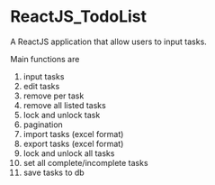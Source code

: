 # ReactJS_TodoList

A ReactJS application that allow users to input tasks.

Main functions are

1. input tasks
2. edit tasks
3. remove per task
4. remove all listed tasks
5. lock and unlock task
6. pagination
7. import tasks (excel format)
8. export tasks (excel format)
9. lock and unlock all tasks
10. set all complete/incomplete tasks
11. save tasks to db
